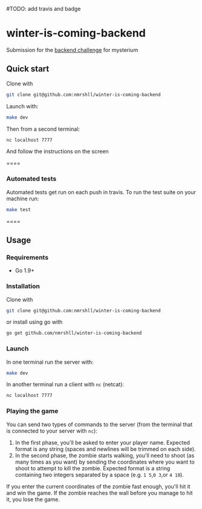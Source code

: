 #TODO: add travis and badge

# winter-is-coming-backend
Submission for the [backend challenge](https://github.com/mysteriumnetwork/winter-is-coming/blob/master/quests/Talk_to_Zombies.md#communication-channel-specification) for mysterium

## Quick start

Clone with

```sh
git clone git@github.com:nmrshll/winter-is-coming-backend
```

Launch with:

```sh
make dev
```

Then from a second terminal:

```sh
nc localhost 7777
```

And follow the instructions on the screen

====

### Automated tests

Automated tests get run on each push in travis. To run the test suite on your machine run:

```sh
make test
```

====

## Usage

### Requirements

- Go 1.9+

### Installation

Clone with

```sh
git clone git@github.com:nmrshll/winter-is-coming-backend
```

or install using go with

```sh
go get github.com/nmrshll/winter-is-coming-backend
```

### Launch

In one terminal run the server with:

```sh
make dev
```

In another terminal run a client with `nc` (netcat):

```sh
nc localhost 7777
```

### Playing the game

You can send two types of commands to the server (from the terminal that is connected to your server with `nc`):

1. In the first phase, you'll be asked to enter your player name. Expected format is any string (spaces and newlines will be trimmed on each side).
2. In the second phase, the zombie starts walking, you'll need to shoot (as many times as you want) by sending the coordinates where you want to shoot to attempt to kill the zombie. Expected format is a string containing two integers separated by a space (e.g. `1 5`,`0 3`,or `4 10`). 

If you enter the current coordinates of the zombie fast enough, you'll hit it and win the game. If the zombie reaches the wall before you manage to hit it, you lose the game.
